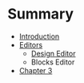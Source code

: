 # Summary

* [Introduction](editors.md)
* [Editors](README.md)
  * [Design Editor](design-editor.md)
  * Blocks Editor
* [Chapter 3](device-setup.md)

